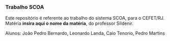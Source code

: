 ### Trabalho SCOA

Este repositório é referente ao trabalho do sistema SCOA, para o CEFET/RJ. Matéria **insira aqui o nome da matéria**, do professor Sildenir.


Alunos: João Pedro Bernardo, Leonardo Landa, Caio Tenorio, Pedro Martins